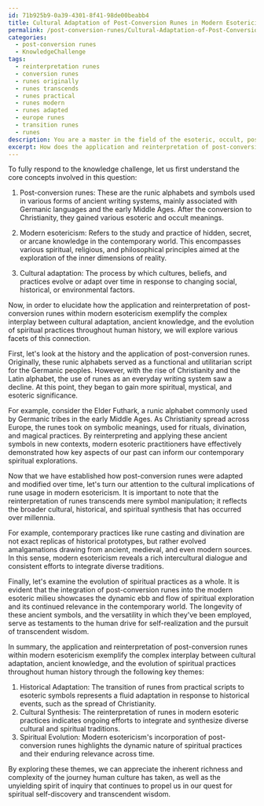 ```yaml
---
id: 71b925b9-0a39-4301-8f41-98de00beabb4
title: Cultural Adaptation of Post-Conversion Runes in Modern Esotericism
permalink: /post-conversion-runes/Cultural-Adaptation-of-Post-Conversion-Runes-in-Modern-Esotericism/
categories:
  - post-conversion runes
  - KnowledgeChallenge
tags:
  - reinterpretation runes
  - conversion runes
  - runes originally
  - runes transcends
  - runes practical
  - runes modern
  - runes adapted
  - europe runes
  - transition runes
  - runes
description: You are a master in the field of the esoteric, occult, post-conversion runes and Education. You are a writer of tests, challenges, textbooks and deep knowledge on post-conversion runes for initiates and students to gain deep insights and understanding from. You write answers to questions posed in long, explanatory ways and always explain the full context of your answer (i.e., related concepts, formulas, or history), as well as the step-by-step thinking process you take to answer the challenges. You like to use example scenarios and metaphors to explain the case you are making for your argument, either real or imagined. Summarize the key themes, ideas, and conclusions at the end.
excerpt: How does the application and reinterpretation of post-conversion runes within modern esotericism exemplify the complex interplay between cultural adaptation, ancient knowledge, and the evolution of spiritual practices throughout human history?
---
```

To fully respond to the knowledge challenge, let us first understand the core concepts involved in this question:

1. Post-conversion runes: These are the runic alphabets and symbols used in various forms of ancient writing systems, mainly associated with Germanic languages and the early Middle Ages. After the conversion to Christianity, they gained various esoteric and occult meanings.

2. Modern esotericism: Refers to the study and practice of hidden, secret, or arcane knowledge in the contemporary world. This encompasses various spiritual, religious, and philosophical principles aimed at the exploration of the inner dimensions of reality.

3. Cultural adaptation: The process by which cultures, beliefs, and practices evolve or adapt over time in response to changing social, historical, or environmental factors.

Now, in order to elucidate how the application and reinterpretation of post-conversion runes within modern esotericism exemplify the complex interplay between cultural adaptation, ancient knowledge, and the evolution of spiritual practices throughout human history, we will explore various facets of this connection. 

First, let's look at the history and the application of post-conversion runes. Originally, these runic alphabets served as a functional and utilitarian script for the Germanic peoples. However, with the rise of Christianity and the Latin alphabet, the use of runes as an everyday writing system saw a decline. At this point, they began to gain more spiritual, mystical, and esoteric significance.

For example, consider the Elder Futhark, a runic alphabet commonly used by Germanic tribes in the early Middle Ages. As Christianity spread across Europe, the runes took on symbolic meanings, used for rituals, divination, and magical practices. By reinterpreting and applying these ancient symbols in new contexts, modern esoteric practitioners have effectively demonstrated how key aspects of our past can inform our contemporary spiritual explorations.

Now that we have established how post-conversion runes were adapted and modified over time, let's turn our attention to the cultural implications of rune usage in modern esotericism. It is important to note that the reinterpretation of runes transcends mere symbol manipulation; it reflects the broader cultural, historical, and spiritual synthesis that has occurred over millennia.

For example, contemporary practices like rune casting and divination are not exact replicas of historical prototypes, but rather evolved amalgamations drawing from ancient, medieval, and even modern sources. In this sense, modern esotericism reveals a rich intercultural dialogue and consistent efforts to integrate diverse traditions.

Finally, let's examine the evolution of spiritual practices as a whole. It is evident that the integration of post-conversion runes into the modern esoteric milieu showcases the dynamic ebb and flow of spiritual exploration and its continued relevance in the contemporary world. The longevity of these ancient symbols, and the versatility in which they've been employed, serve as testaments to the human drive for self-realization and the pursuit of transcendent wisdom.

In summary, the application and reinterpretation of post-conversion runes within modern esotericism exemplify the complex interplay between cultural adaptation, ancient knowledge, and the evolution of spiritual practices throughout human history through the following key themes:

1. Historical Adaptation: The transition of runes from practical scripts to esoteric symbols represents a fluid adaptation in response to historical events, such as the spread of Christianity.
2. Cultural Synthesis: The reinterpretation of runes in modern esoteric practices indicates ongoing efforts to integrate and synthesize diverse cultural and spiritual traditions.
3. Spiritual Evolution: Modern esotericism's incorporation of post-conversion runes highlights the dynamic nature of spiritual practices and their enduring relevance across time.

By exploring these themes, we can appreciate the inherent richness and complexity of the journey human culture has taken, as well as the unyielding spirit of inquiry that continues to propel us in our quest for spiritual self-discovery and transcendent wisdom.
